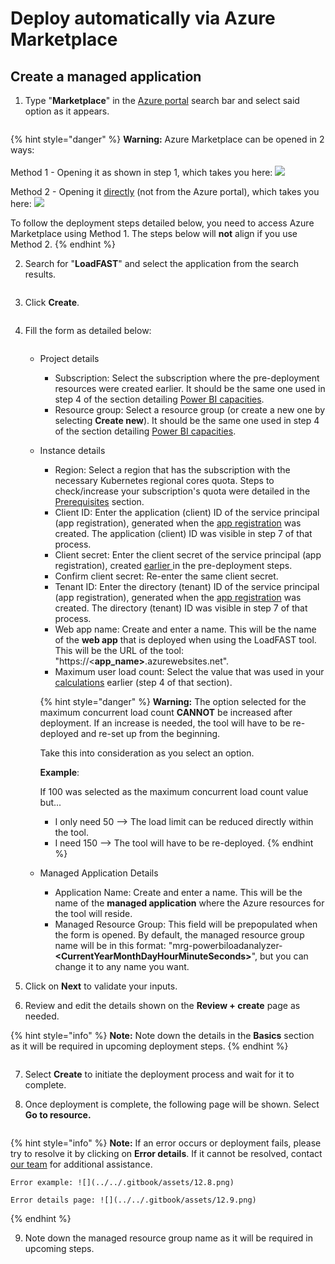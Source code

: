 # Deploy automatically via Azure Marketplace

<a href="#navigate-to-the-deploy-automatically-via-azure-marketplace.md" id="navigate-to-the-deploy-automatically-via-azure-marketplace"></a>

## Create a managed application

1.  Type "**Marketplace**" in the [Azure portal](https://portal.azure.com) search bar and select said option as it appears.&#x20;

    <figure><img src="../../.gitbook/assets/16.3.png" alt=""><figcaption></figcaption></figure>

{% hint style="danger" %}
**Warning:** Azure Marketplace can be opened in 2 ways:\
\
Method 1 - Opening it as shown in step 1, which takes you here: ![](<../../.gitbook/assets/image (5).png>)

Method 2 - Opening it [directly](https://azuremarketplace.microsoft.com/en-us/marketplace/) (not from the Azure portal), which takes you here: ![](<../../.gitbook/assets/image (6).png>)

To follow the deployment steps detailed below, you need to access Azure Marketplace using Method 1. The steps below will **not** align if you use Method 2.
{% endhint %}



2. Search for "**LoadFAST**" and select the application from the search results.&#x20;

<figure><img src="../../.gitbook/assets/12.2 (3).png" alt=""><figcaption></figcaption></figure>

3.  Click **Create**.&#x20;

    <figure><img src="../../.gitbook/assets/image (3) (1).png" alt=""><figcaption></figcaption></figure>
4.  Fill the form as detailed below:

    <figure><img src="../../.gitbook/assets/12.4.png" alt=""><figcaption></figcaption></figure>

    * Project details
      * Subscription: Select the subscription where the pre-deployment resources were created earlier. It should be the same one used in step 4 of the section detailing [Power BI capacities](https://maqsoftware.gitbook.io/pbi-load-analyzer-technical-documentation/setting-up/prerequisites/set-up-power-bi-and-azure#power-bi-capacity).
      * Resource group: Select a resource group (or create a new one by selecting **Create new**). It should be the same one used in step 4 of the section detailing [Power BI capacities](https://maqsoftware.gitbook.io/pbi-load-analyzer-technical-documentation/setting-up/prerequisites/set-up-power-bi-and-azure#power-bi-capacity).
    *   Instance details

        * Region: Select a region that has the subscription with the necessary Kubernetes regional cores quota. Steps to check/increase your subscription's quota were detailed in the [Prerequisites](https://maqsoftware.gitbook.io/pbi-load-analyzer-technical-documentation/setting-up/prerequisites/set-up-power-bi-and-azure#kubernetes-regional-cores-quota) section.
        * Client ID: Enter the application (client) ID of the service principal (app registration), generated when the [app registration](../prepare/pre-deployment/create-an-app-registration-for-the-loadfast-api.md#create-an-app-registration) was created. The application (client) ID was visible in step 7 of that process.
        * Client secret: Enter the client secret of the service principal (app registration), created [earlier ](../prepare/pre-deployment/create-an-app-registration-for-the-loadfast-api.md#create-a-client-secret)in the pre-deployment steps.
        * Confirm client secret: Re-enter the same client secret.
        * Tenant ID: Enter the directory (tenant) ID of the service principal (app registration), generated when the [app registration](../prepare/pre-deployment/create-an-app-registration-for-the-loadfast-api.md#create-an-app-registration) was created. The directory (tenant) ID was visible in step 7 of that process.
        * Web app name: Create and enter a name. This will be the name of the **web app** that is deployed when using the LoadFAST tool. This will be the URL of the tool: "https://<**app\_name>**.azurewebsites.net".
        * Maximum user load count: Select the value that was used in your [calculations](https://maqsoftware.gitbook.io/pbi-load-analyzer-technical-documentation/setting-up/prerequisites/set-up-power-bi-and-azure#kubernetes-regional-cores-quota) earlier (step 4 of that section).

        {% hint style="danger" %}
        **Warning:** The option selected for the maximum concurrent load count **CANNOT** be increased after deployment. If an increase is needed, the tool will have to be re-deployed and re-set up from the beginning.

        Take this into consideration as you select an option.

        **Example**:

        If 100 was selected as the maximum concurrent load count value but...

        * I only need 50 --> The load limit can be reduced directly within the tool.
        * I need 150 --> The tool will have to be re-deployed.
        {% endhint %}

    * Managed Application Details
      * Application Name: Create and enter a name. This will be the name of the **managed application** where the Azure resources for the tool will reside.
      * Managed Resource Group: This field will be prepopulated when the form is opened. By default, the managed resource group name will be in this format: "mrg-powerbiloadanalyzer-**\<CurrentYearMonthDayHourMinuteSeconds>**", but you can change it to any name you want.
5. Click on **Next** to validate your inputs.
6.  Review and edit the details shown on the **Review + create** page as needed.&#x20;

{% hint style="info" %}
    **Note:** Note down the details in the **Basics** section as it will be required in upcoming deployment steps.
{% endhint %}

<figure><img src="../../.gitbook/assets/12.5.png" alt=""><figcaption></figcaption></figure>

7. Select **Create** to initiate the deployment process and wait for it to complete.&#x20;
8.  Once deployment is complete, the following page will be shown. Select **Go to resource.**

    <figure><img src="../../.gitbook/assets/12.6 (1).png" alt=""><figcaption></figcaption></figure>

{% hint style="info" %}
    **Note:** If an error occurs or deployment fails, please try to resolve it by clicking on **Error details**. If it cannot be resolved, contact [our team](mailto:Sales@MAQSoftware.com) for additional assistance.



    Error example: ![](../../.gitbook/assets/12.8.png)

    Error details page: ![](../../.gitbook/assets/12.9.png)


{% endhint %}


9.  Note down the managed resource group name as it will be required in upcoming steps.&#x20;



    <figure><img src="../../.gitbook/assets/12.7.png" alt=""><figcaption></figcaption></figure>
